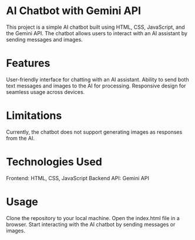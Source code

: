 # AI Chatbot with Gemini API

This project is a simple AI chatbot built using HTML, CSS, JavaScript, and the Gemini API. The chatbot allows users to interact with an AI assistant by sending messages and images.

# Features

User-friendly interface for chatting with an AI assistant.
Ability to send both text messages and images to the AI for processing.
Responsive design for seamless usage across devices.

# Limitations

Currently, the chatbot does not support generating images as responses from the AI.

# Technologies Used

Frontend: HTML, CSS, JavaScript
Backend API: Gemini API

# Usage

Clone the repository to your local machine.
Open the index.html file in a browser.
Start interacting with the AI chatbot by sending messages or images.
